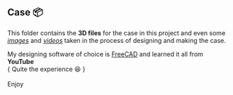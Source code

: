 ## Case 📦
This folder contains the **3D files** for the case in this project and even some *[images](Joe-BN/TypeDrift-34/Case/docs/images)* and *[videos](Joe-BN/TypeDrift-34/Case/docs/videos)* taken in the process of designing and making the case.
<br>

My designing software of choice is [FreeCAD](https://www.freecad.org/index.php) and learned it all from **YouTube**
<br>
{ Quite the experience 😆 }
<br><br>
Enjoy